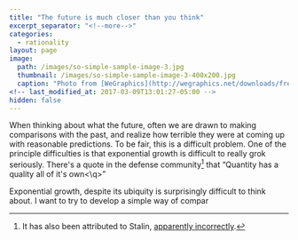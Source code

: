 ```yaml
---
title: "The future is much closer than you think"
excerpt_separator: "<!--more-->"
categories:
  - rationality
layout: page
image: 
  path: /images/so-simple-sample-image-3.jpg
  thumbnail: /images/so-simple-sample-image-3-400x200.jpg
  caption: "Photo from [WeGraphics](http://wegraphics.net/downloads/free-ultimate-blurred-background-pack/)"
<!-- last_modified_at: 2017-03-09T13:01:27-05:00 -->
hidden: false
---
```


When thinking about what the future, often we are drawn to making comparisons
with the past, and realize how terrible they were at coming up with reasonable
predictions. To be fair, this is a difficult problem. One of the principle
difficulties is that exponential growth is difficult to really grok
seriously. There's a quote in the defense community[^1] that <q>Quantity has a
quality all of it's own<\q>

[^1]: It has also been attributed to Stalin, [apparently
	incorrectly](https://www.quora.com/Who-said-Quantity-has-a-quality-all-its-own).

Exponential growth, despite its ubiquity is surprisingly difficult to think
about. I want to try to develop a simple way of compar
